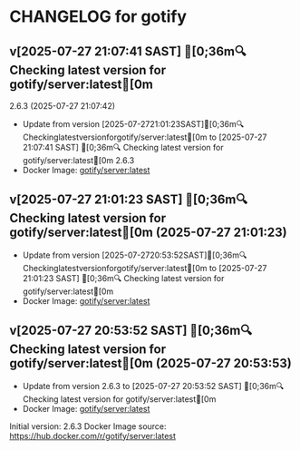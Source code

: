 CHANGELOG for gotify
===================
## v[2025-07-27 21:07:41 SAST] [0;36m🔍 Checking latest version for gotify/server:latest[0m
2.6.3 (2025-07-27 21:07:42)

- Update from version [2025-07-2721:01:23SAST][0;36m🔍Checkinglatestversionforgotify/server:latest[0m to [2025-07-27 21:07:41 SAST] [0;36m🔍 Checking latest version for gotify/server:latest[0m
2.6.3
- Docker Image: [gotify/server:latest](https://hub.docker.com/r/gotify/server)


## v[2025-07-27 21:01:23 SAST] [0;36m🔍 Checking latest version for gotify/server:latest[0m (2025-07-27 21:01:23)

- Update from version [2025-07-2720:53:52SAST][0;36m🔍Checkinglatestversionforgotify/server:latest[0m to [2025-07-27 21:01:23 SAST] [0;36m🔍 Checking latest version for gotify/server:latest[0m
- Docker Image: [gotify/server:latest](https://hub.docker.com/r/gotify/server:latest)


## v[2025-07-27 20:53:52 SAST] [0;36m🔍 Checking latest version for gotify/server:latest[0m (2025-07-27 20:53:53)

- Update from version 2.6.3 to [2025-07-27 20:53:52 SAST] [0;36m🔍 Checking latest version for gotify/server:latest[0m
- Docker Image: [gotify/server:latest](https://hub.docker.com/r/gotify/server:latest)



Initial version: 2.6.3
Docker Image source: https://hub.docker.com/r/gotify/server:latest

